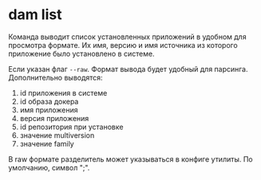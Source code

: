 # dam list

Команда выводит список установленных приложений в удобном для просмотра формате.
Их имя, версию и имя источника из которого приложение было установлено в системе.

Если указан флаг `--raw`. Формат вывода будет удобный для парсинга. 
Дополнительно выводятся:
 1. id приложения в системе
 2. id образа докера
 3. имя приложения
 4. версия приложения
 5. id репозитория при установке
 6. значение multiversion
 7. значение family

В raw формате разделитель может указываться в конфиге утилиты. По умолчанию, символ ";".

 